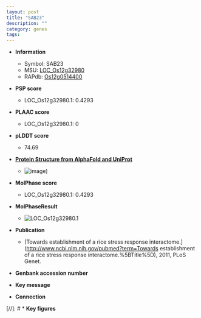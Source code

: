 ```yaml
---
layout: post
title: "SAB23"
description: ""
category: genes
tags: 
---
```


* **Information**  
    + Symbol: SAB23  
    + MSU: [LOC_Os12g32980](http://rice.plantbiology.msu.edu/cgi-bin/ORF_infopage.cgi?orf=LOC_Os12g32980)  
    + RAPdb: [Os12g0514400](http://rapdb.dna.affrc.go.jp/viewer/gbrowse_details/irgsp1?name=Os12g0514400)  

* **PSP score**  
    + LOC_Os12g32980.1: 0.4293 

* **PLAAC score**  
    + LOC_Os12g32980.1: 0 

* **pLDDT score**
    + 74.69

* **[Protein Structure from AlphaFold and UniProt](https://www.uniprot.org/uniprotkb/Q2QPX3/entry#structure)**
    + ![image](https://ricepsp.github.io/images/Q2/AF-Q2QPX3-F1.png))

* **MolPhase score**
    + LOC_Os12g32980.1: 0.4293

* **MolPhaseResult**
    + ![LOC_Os12g32980.1](https://ricepsp.github.io/pictures/LOC_Os12g/LOC_Os12g32980.1.png)

* **Publication**  
    + [Towards establishment of a rice stress response interactome.](http://www.ncbi.nlm.nih.gov/pubmed?term=Towards establishment of a rice stress response interactome.%5BTitle%5D), 2011, PLoS Genet.

* **Genbank accession number**  

* **Key message**  

* **Connection**  

[//]: # * **Key figures**  



